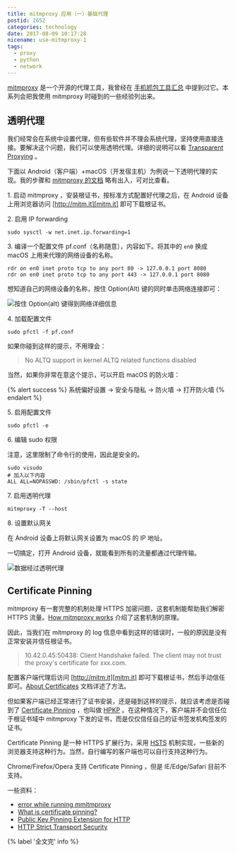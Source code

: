 ```yaml
---
title: mitmproxy 应用（一）基础代理
postid: 2652
categories: technology
date: 2017-08-09 10:17:28
nicename: use-mitmproxy-1
tags:
  - proxy
  - python
  - network
---
```


[mitmproxy][1] 是一个开源的代理工具，我曾经在 [手机抓包工具汇总][2] 中提到过它。本系列会把我使用 mitmproxy 时碰到的一些经验列出来。

## 透明代理

我们经常会在系统中设置代理，但有些软件并不理会系统代理，坚持使用直接连接。要解决这个问题，我们可以使用透明代理。详细的说明可以看 [Transparent Proxying][3] 。

下面以 Android（客户端）+macOS（开发宿主机）为例说一下透明代理的实现。我的步骤和 [mitmproxy 的文档][4] 略有出入，可对比查看。 <!--more-->

1\. 启动 mitmproxy ，安装根证书，按标准方式配置好代理之后，在 Android 设备上用浏览器访问 [http://mitm.it][mitm.it] 即可下载根证书。

2\. 启用 IP forwarding

```
sudo sysctl -w net.inet.ip.forwarding=1
```

3\. 编译一个配置文件 pf.conf（名称随意），内容如下。将其中的 `en0` 换成 macOS 上用来代理的网络设备的名称。

```
rdr on en0 inet proto tcp to any port 80 -> 127.0.0.1 port 8080
rdr on en0 inet proto tcp to any port 443 -> 127.0.0.1 port 8080
```

想知道自己的网络设备的名称，按住 Option(Alt) 键的同时单击网络连接即可：

![按住 Option(alt) 键得到网络详细信息][en0]

4\. 加载配置文件

```
sudo pfctl -f pf.conf
```

如果你碰到这样的提示，不用理会：

> No ALTQ support in kernel
> ALTQ related functions disabled

当然，如果你非常在意这个提示，可以开启 macOS 的防火墙：

{% alert success %}
系统偏好设置 -> 安全与隐私 -> 防火墙 -> 打开防火墙
{% endalert %}

5\. 启用配置文件

```
sudo pfctl -e
```

6\. 编辑 sudo 权限

注意，这里限制了命令行的使用，因此是安全的。

```
sudo visudo
# 加入以下内容
ALL ALL=NOPASSWD: /sbin/pfctl -s state
```

7\. 启用透明代理

```
mitmproxy -T --host
```

8\. 设置默认网关

在 Android 设备上将默认网关设置为 macOS 的 IP 地址。

一切搞定，打开 Android 设备，就能看到所有的流量都通过代理传输。

![数据经过透明代理][mitmtrans]

## Certificate Pinning

mitmproxy 有一套完整的机制处理 HTTPS 加密问题，这套机制能帮助我们解密 HTTPS 流量。[How mitmproxy works][howmitm] 介绍了这套机制的原理。

因此，当我们在 mitmproxy 的 log 信息中看到这样的错误时，一般的原因是没有正常安装并信任根证书。

> 10.42.0.45:50438: Client Handshake failed. The client may not trust the proxy's certificate for xxx.com.

配置客户端代理后访问 [http://mitm.it][mitm.it] 即可下载根证书，然后手动信任即可。[About Certificates][cert] 文档详述了方法。

但如果客户端已经正常进行了证书安装，还是碰到这样的提示，就应该考虑是否碰到了 [Certificate Pinning][hpkp] ，也叫做 [HPKP][hpkp] 。在这种情况下，客户端并不会信任位于根证书域中 mitmproxy 下发的证书，而是仅仅信任自己的证书签发机构签发的证书。

Certificate Pinning 是一种 HTTPS 扩展行为，采用 [HSTS][hsts] 机制实现，一些新的浏览器支持这种行为。当然，自行编写的客户端也可以自行支持这种行为。

Chrome/Firefox/Opera 支持 Certificate Pinning ，但是 IE/Edge/Safari 目前不支持。

一些资料：

- [error while running mmitmproxy](https://github.com/mitmproxy/mitmproxy/issues/864)
- [What is certificate pinning?](https://security.stackexchange.com/a/29990)
- [Public Key Pinning Extension for HTTP](https://tools.ietf.org/html/rfc7469)
- [HTTP Strict Transport Security][hsts]

{% label '全文完' info %}

[1]: https://mitmproxy.org/
[2]: https://blog.zengrong.net/post/2646.html
[3]: http://docs.mitmproxy.org/en/stable/transparent.html
[4]: http://docs.mitmproxy.org/en/stable/transparent/osx.html
[mitm.it]: http://mitm.it
[en0]: /uploads/2017/08/neten0.png
[mitmtrans]: /uploads/2017/08/mitmtrans.png
[howmitm]: http://docs.mitmproxy.org/en/stable/howmitmproxy.html#explicit-https
[cert]: http://docs.mitmproxy.org/en/stable/certinstall.html#quick-setup
[hpkp]: https://en.wikipedia.org/wiki/HTTP_Public_Key_Pinning
[hsts]: https://en.wikipedia.org/wiki/HTTP_Strict_Transport_Security
